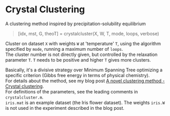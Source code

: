# Crystal Clustering
A clustering method inspired by precipitation-solubility equilibrium

> [idx, mst, G, theoT] = crystalcluster(X, W, T, mode, loops, verbose)   
   
Cluster on dataset `X` with weights `W` at 'temperature' `T`, using the algorithm specified by `mode`, running a maximum number of `loops`.   
The cluster number is not directly given, but controlled by the relaxation parameter `T`. `T` needs to be positive and higher `T` gives more clusters.   
   
Basically, it's a divisive strategy over Minimum Spanning Tree optimizing a specific criterion (Gibbs free energy in terms of physical chemistry).    
For details about the method, see my blog post [A novel clustering method - Crystal clustering](https://peace-van.github.io/climate/2023/11/01/crystalcluster.html).   
For definitions of the parameters, see the leading comments in `crystalcluster.m`.   
`iris.mat` is an example dataset (the Iris flower dataset). The weights `iris.W` is not used in the experiment described in the blog post.
